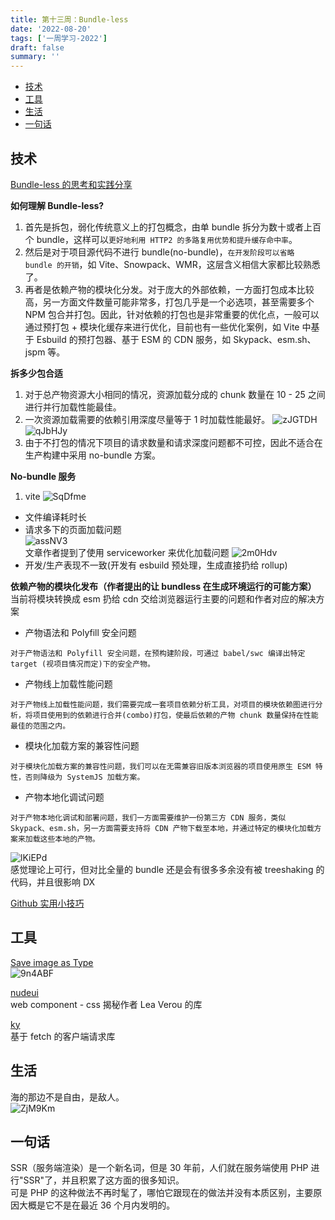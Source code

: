 ```yaml
---
title: 第十三周：Bundle-less
date: '2022-08-20'
tags: ['一周学习-2022']
draft: false
summary: ''
---
```


- [技术](#技术)
- [工具](#工具)
- [生活](#生活)
- [一句话](#一句话)

## 技术

[Bundle-less 的思考和实践分享](https://mp.weixin.qq.com/s/nk5SN8AKwyFkUTEOiLCBdQ)

**如何理解 Bundle-less?**

1. 首先是拆包，弱化传统意义上的打包概念，由单 bundle 拆分为数十或者上百个 bundle，这样可以`更好地利用 HTTP2 的多路复用优势和提升缓存命中率`。
2. 然后是对于项目源代码不进行 bundle(no-bundle)，`在开发阶段可以省略 bundle 的开销`，如 Vite、Snowpack、WMR，这层含义相信大家都比较熟悉了。
3. 再者是依赖产物的模块化分发。对于庞大的外部依赖，一方面打包成本比较高，另一方面文件数量可能非常多，打包几乎是一个必选项，甚至需要多个 NPM 包合并打包。因此，针对依赖的打包也是非常重要的优化点，一般可以通过预打包 + 模块化缓存来进行优化，目前也有一些优化案例，如 Vite 中基于 Esbuild 的预打包器、基于 ESM 的 CDN 服务，如 Skypack、esm.sh、jspm 等。

**拆多少包合适**

1. 对于总产物资源大小相同的情况，资源加载分成的 chunk 数量在 10 - 25 之间进行并行加载性能最佳。
2. 一次资源加载需要的依赖引用深度尽量等于 1 时加载性能最好。
   ![zJGTDH](https://cdn.jsdelivr.net/gh/klaaay/pbed@main/uPic/zJGTDH.jpg)  
   ![qJbHJy](https://cdn.jsdelivr.net/gh/klaaay/pbed@main/uPic/qJbHJy.jpg)
3. 由于不打包的情况下项目的请求数量和请求深度问题都不可控，因此不适合在生产构建中采用 no-bundle 方案。

**No-bundle 服务**

1. vite
   ![SqDfme](https://cdn.jsdelivr.net/gh/klaaay/pbed@main/uPic/SqDfme.jpg)

- 文件编译耗时长
- 请求多下的页面加载问题  
  ![assNV3](https://cdn.jsdelivr.net/gh/klaaay/pbed@main/uPic/assNV3.png)  
  文章作者提到了使用 serviceworker 来优化加载问题
  ![2m0Hdv](https://cdn.jsdelivr.net/gh/klaaay/pbed@main/uPic/2m0Hdv.jpg)
- 开发/生产表现不一致(开发有 esbuild 预处理，生成直接扔给 rollup)

**依赖产物的模块化发布（作者提出的让 bundless 在生成环境运行的可能方案）**
当前将模块转换成 esm 扔给 cdn 交给浏览器运行主要的问题和作者对应的解决方案

- 产物语法和 Polyfill 安全问题

```
对于产物语法和 Polyfill 安全问题，在预构建阶段，可通过 babel/swc 编译出特定 target (视项目情况而定)下的安全产物。
```

- 产物线上加载性能问题

```
对于产物线上加载性能问题，我们需要完成一套项目依赖分析工具，对项目的模块依赖图进行分析，将项目使用到的依赖进行合并(combo)打包，使最后依赖的产物 chunk 数量保持在性能最佳的范围之内。
```

- 模块化加载方案的兼容性问题

```
对于模块化加载方案的兼容性问题，我们可以在无需兼容旧版本浏览器的项目使用原生 ESM 特性，否则降级为 SystemJS 加载方案。
```

- 产物本地化调试问题

```
对于产物本地化调试和部署问题，我们一方面需要维护一份第三方 CDN 服务，类似 Skypack、esm.sh，另一方面需要支持将 CDN 产物下载至本地，并通过特定的模块化加载方案来加载这些本地的产物。
```

![lKiEPd](https://cdn.jsdelivr.net/gh/klaaay/pbed@main/uPic/lKiEPd.jpg)  
感觉理论上可行，但对比全量的 bundle 还是会有很多多余没有被 treeshaking 的代码，并且很影响 DX

[Github 实用小技巧](https://xuanwo.io/reports/2022-32/)

## 工具

[Save image as Type](https://chrome.google.com/webstore/detail/save-image-as-type/gabfmnliflodkdafenbcpjdlppllnemd/related?hl=en)  
![9n4ABF](https://cdn.jsdelivr.net/gh/klaaay/pbed@main/uPic/9n4ABF.jpg)

[nudeui](https://github.com/LeaVerou/nudeui/tree/main/)  
web component - css 揭秘作者 Lea Verou 的库

[ky](https://github.com/sindresorhus/ky)  
基于 fetch 的客户端请求库

## 生活

海的那边不是自由，是敌人。  
![ZjM9Km](https://cdn.jsdelivr.net/gh/klaaay/pbed@main/uPic/ZjM9Km.jpg)

## 一句话

SSR（服务端渲染）是一个新名词，但是 30 年前，人们就在服务端使用 PHP 进行"SSR"了，并且积累了这方面的很多知识。  
可是 PHP 的这种做法不再时髦了，哪怕它跟现在的做法并没有本质区别，主要原因大概是它不是在最近 36 个月内发明的。
